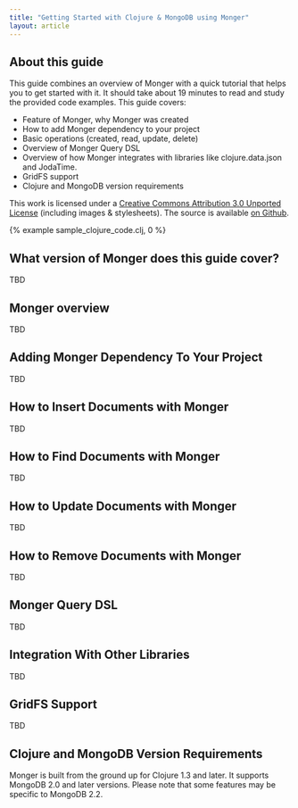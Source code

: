 ```yaml
---
title: "Getting Started with Clojure & MongoDB using Monger"
layout: article
---
```


## About this guide

This guide combines an overview of Monger with a quick tutorial that helps you to get started with it.
It should take about 19 minutes to read and study the provided code examples. This guide covers:

 * Feature of Monger, why Monger was created
 * How to add Monger dependency to your project
 * Basic operations (created, read, update, delete)
 * Overview of Monger Query DSL
 * Overview of how Monger integrates with libraries like clojure.data.json and JodaTime.
 * GridFS support
 * Clojure and MongoDB version requirements

This work is licensed under a <a rel="license" href="http://creativecommons.org/licenses/by/3.0/">Creative Commons Attribution 3.0 Unported License</a> (including images & stylesheets). The source is available [on Github](https://github.com/clojurewerkz/monger.docs).

{% example sample_clojure_code.clj, 0 %}

## What version of Monger does this guide cover?

TBD


## Monger overview

TBD


## Adding Monger Dependency To Your Project

TBD


## How to Insert Documents with Monger

TBD


## How to Find Documents with Monger

TBD


## How to Update Documents with Monger

TBD


## How to Remove Documents with Monger

TBD


## Monger Query DSL

TBD


## Integration With Other Libraries

TBD


## GridFS Support

TBD


## Clojure and MongoDB Version Requirements

Monger is built from the ground up for Clojure 1.3 and later. It supports MongoDB 2.0 and
later versions. Please note that some features may be specific to MongoDB 2.2.
